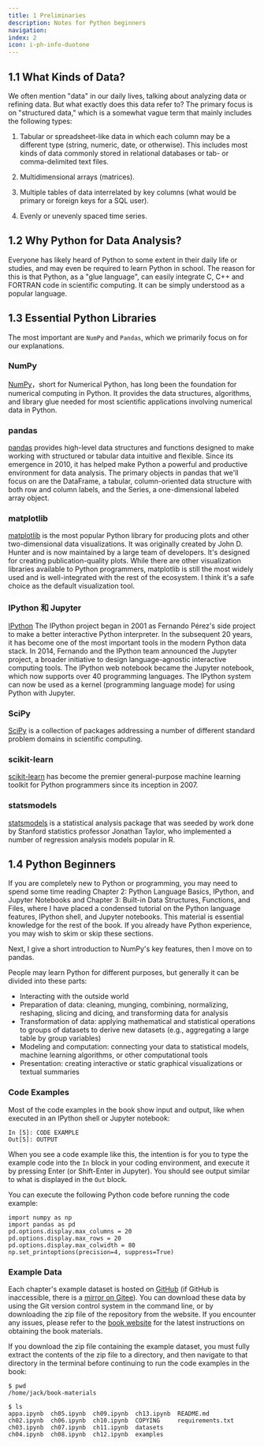 ```yaml
---
title: 1 Preliminaries
description: Notes for Python beginners
navigation:
index: 2
icon: i-ph-info-duotone
---
```


## 1.1 What Kinds of Data?

We often mention "data" in our daily lives, talking about analyzing data or refining data. But what exactly does this data refer to? The primary focus is on "structured data," which is a somewhat vague term that mainly includes the following types:

1. Tabular or spreadsheet-like data in which each column may be a different type (string, numeric, date, or otherwise). This includes most kinds of data commonly stored in relational databases or tab- or comma-delimited text files.

2. Multidimensional arrays (matrices).

3. Multiple tables of data interrelated by key columns (what would be primary or foreign keys for a SQL user).

4. Evenly or unevenly spaced time series.


## 1.2 Why Python for Data Analysis?

Everyone has likely heard of Python to some extent in their daily life or studies, and may even be required to learn Python in school. The reason for this is that Python, as a "glue language", can easily integrate C, C++ and FORTRAN code in scientific computing. It can be simply understood as a popular language.

## 1.3 Essential Python Libraries
The most important are `NumPy` and `Pandas`, which we primarily focus on for our explanations.

### NumPy

[NumPy](https://numpy.org/)，short for Numerical Python, has long been the foundation for numerical computing in Python. It provides the data structures, algorithms, and library glue needed for most scientific applications involving numerical data in Python.

### pandas

[pandas](https://pandas.pydata.org/) provides high-level data structures and functions designed to make working with structured or tabular data intuitive and flexible. Since its emergence in 2010, it has helped make Python a powerful and productive environment for data analysis. The primary objects in pandas that we'll focus on are the DataFrame, a tabular, column-oriented data structure with both row and column labels, and the Series, a one-dimensional labeled array object.

### matplotlib

[matplotlib](https://matplotlib.org/)  is the most popular Python library for producing plots and other two-dimensional data visualizations. It was originally created by John D. Hunter and is now maintained by a large team of developers. It's designed for creating publication-quality plots. While there are other visualization libraries available to Python programmers, matplotlib is still the most widely used and is well-integrated with the rest of the ecosystem. I think it's a safe choice as the default visualization tool.

### IPython 和 Jupyter

[IPython](https://ipython.org/) The IPython project began in 2001 as Fernando Pérez's side project to make a better interactive Python interpreter. In the subsequent 20 years, it has become one of the most important tools in the modern Python data stack. In 2014, Fernando and the IPython team announced the Jupyter project, a broader initiative to design language-agnostic interactive computing tools. The IPython web notebook became the Jupyter notebook, which now supports over 40 programming languages. The IPython system can now be used as a kernel (programming language mode) for using Python with Jupyter.

### SciPy

[SciPy](https://scipy.org/) is a collection of packages addressing a number of different standard problem domains in scientific computing.

### scikit-learn

[scikit-learn](https://scikit-learn.org/) has become the premier general-purpose machine learning toolkit for Python programmers since its inception in 2007.

### statsmodels

[statsmodels](https://statsmodels.org/) is a statistical analysis package that was seeded by work done by Stanford statistics professor Jonathan Taylor, who implemented a number of regression analysis models popular in R.

## 1.4 Python Beginners

If you are completely new to Python or programming, you may need to spend some time reading Chapter 2: Python Language Basics, IPython, and Jupyter Notebooks and Chapter 3: Built-in Data Structures, Functions, and Files, where I have placed a condensed tutorial on the Python language features, IPython shell, and Jupyter notebooks. This material is essential knowledge for the rest of the book. If you already have Python experience, you may wish to skim or skip these sections.

Next, I give a short introduction to NumPy's key features, then I move on to pandas.

People may learn Python for different purposes, but generally it can be divided into these parts:

- Interacting with the outside world
- Preparation of data: cleaning, munging, combining, normalizing, reshaping, slicing and dicing, and transforming data for analysis
- Transformation of data: applying mathematical and statistical operations to groups of datasets to derive new datasets (e.g., aggregating a large table by group variables)
- Modeling and computation: connecting your data to statistical models, machine learning algorithms, or other computational tools
- Presentation: creating interactive or static graphical visualizations or textual summaries


### Code Examples

Most of the code examples in the book show input and output, like when executed in an IPython shell or Jupyter notebook:

```
In [5]: CODE EXAMPLE
Out[5]: OUTPUT

```

When you see a code example like this, the intention is for you to type the example code into the `In` block in your coding environment, and execute it by pressing Enter (or Shift-Enter in Jupyter). You should see output similar to what is displayed in the `Out` block.

You can execute the following Python code before running the code example:

```
import numpy as np
import pandas as pd
pd.options.display.max_columns = 20
pd.options.display.max_rows = 20
pd.options.display.max_colwidth = 80
np.set_printoptions(precision=4, suppress=True)

```

### Example Data

Each chapter's example dataset is hosted on [GitHub](https://github.com/wesm/pydata-book) (if GitHub is inaccessible, there is a [mirror on Gitee](https://gitee.com/wesmckinn/pydata-book)). You can download these data by using the Git version control system in the command line, or by downloading the zip file of the repository from the website. If you encounter any issues, please refer to the [book website](https://wesmckinney.com/book) for the latest instructions on obtaining the book materials.

If you download the zip file containing the example dataset, you must fully extract the contents of the zip file to a directory, and then navigate to that directory in the terminal before continuing to run the code examples in the book:

```
$ pwd
/home/jack/book-materials

$ ls
appa.ipynb  ch05.ipynb  ch09.ipynb  ch13.ipynb  README.md
ch02.ipynb  ch06.ipynb  ch10.ipynb  COPYING     requirements.txt
ch03.ipynb  ch07.ipynb  ch11.ipynb  datasets
ch04.ipynb  ch08.ipynb  ch12.ipynb  examples
```


